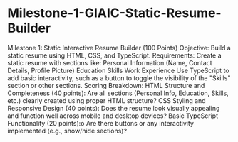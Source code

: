 # Milestone-1-GIAIC-Static-Resume-Builder
Milestone 1: Static Interactive Resume Builder (100 Points) 
Objective:
Build a static resume using HTML, CSS, and TypeScript. 
Requirements: 
Create a static resume with sections like: 
Personal Information (Name, Contact Details, Profile Picture) 
Education 
Skills 
Work Experience 
Use TypeScript to add basic interactivity, such as a button to toggle the visibility of the "Skills" section or other sections. 
Scoring Breakdown: 
HTML Structure and Completeness (40 points):
Are all sections (Personal Info, Education, Skills, etc.) clearly created using proper HTML structure? 
CSS Styling and Responsive Design (40 points):
Does the resume look visually appealing and function well across mobile and desktop devices? 
Basic TypeScript Functionality (20 points):o Are there buttons or any interactivity implemented (e.g., show/hide sections)?
